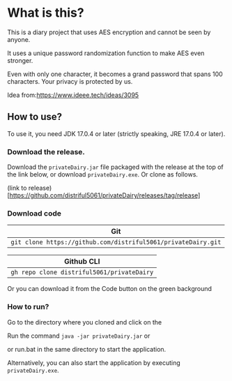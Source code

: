 # What is this?
This is a diary project that uses AES encryption and cannot be seen by anyone.

It uses a unique password randomization function to make AES even stronger.

Even with only one character, it becomes a grand password that spans 100 characters. Your privacy is protected by us.

Idea from:https://www.ideee.tech/ideas/3095

## How to use?
To use it, you need JDK 17.0.4 or later (strictly speaking, JRE 17.0.4 or later).

### Download the release.

Download the `privateDairy.jar` file packaged with the release at the top of the link below, or download `privateDairy.exe`. Or clone as follows.

(link to release)[https://github.com/distriful5061/privateDairy/releases/tag/release]

### Download code
|Git |
|-------------------------------------------------------------|
|`git clone https://github.com/distriful5061/privateDairy.git`|

|Github CLI |
|------------------------------------------|
|`gh repo clone distriful5061/privateDairy`|

Or you can download it from the Code button on the green background

### How to run?

Go to the directory where you cloned and click on the

Run the command `java -jar privateDairy.jar` or

or run.bat in the same directory to start the application.

Alternatively, you can also start the application by executing `privateDairy.exe`.
